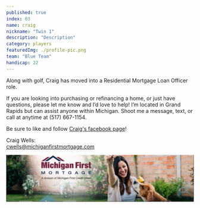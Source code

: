 ```yaml
---
published: true
index: 03
name: craig
nickname: "Twin 1"
description: "Description"
category: players
featuredImg: ./profile-pic.png
team: "Blue Team"
handicap: 22
---
```


Along with golf, Craig has moved into a Residential Mortgage Loan Officer role.

If you are looking into purchasing or refinancing a home, or just have questions, please let me know and I’d love to help! I’m located in Grand Rapids but can assist anyone within Michigan. Shoot me a message, text, or call at anytime at (517) 667-1154.

Be sure to like and follow <a href="https://www.facebook.com/CraigWellsMLO/">Craig's facebook page</a>!

<p>
Craig Wells: <br/>
<a href="mailto:cwells@michiganfirstmortgage.com">cwells@michiganfirstmortgage.com</a>
</p>

![Michigan First Mortgage](./michigan-first.jpeg)
